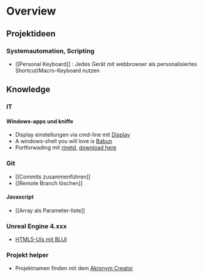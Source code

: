 # Overview

## Projektideen

### Systemautomation, Scripting
- [[Personal Keyboard]] : Jedes Gerät mit webbrowser als personalisiertes Shortcut/Macro-Keyboard nutzen


## Knowledge

### IT

#### Windows-apps und kniffe
- Display einstellungen via cmd-line mit [Display](http://noeld.com/programs.asp#Display)
- A windows-shell you will love is [Babun](http://babun.github.io/)
- Portforwading mit [rinetd](http://www.ehowstuff.com/how-to-install-and-configure-port-forwarding-using-rinetd-in-windows/), [download here](https://boutell.com/rinetd/)

### Git
- [[Commits zusammenführen]]
- [[Remote Branch löschen]]

#### Javascript
- [[Array als Parameter-liste]]

### Unreal Engine 4.xxx
- [HTML5-UIs mit BLUI](https://github.com/AaronShea/BLUI)

### Projekt helper
- Projektnamen finden mit dem [Akronym Creator](http://acronymcreator.net/)